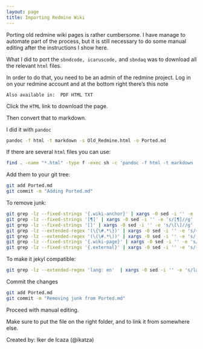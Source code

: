```yaml
---
layout: page
title: Importing Redmine Wiki
---
```


Porting old redmine wiki pages is rather cumbersome. I have manage to automate part of the process, 
but it is still necessary to do some manual editing after the instructions I show here.

What I did to port the `sbndcode, icaruscode,` and `sbndaq` was to download all the relevant `html` files.

In order to do that, you need to be an admin of the redmine project. Log in on your redmine account and at the bottom right there’s this note

```
Also available in:  PDF HTML TXT
```

Click the `HTML` link to download the page.

Then convert that to markdown.

I did it with `pandoc`
```bash
pandoc -f html -t markdown -s Old_Redmine.html -o Ported.md
```

If there are several `html` files you can use:
```bash
find . -name "*.html" -type f -exec sh -c 'pandoc -f html -t markdown  -s "$1" -o "${1%.*}.md"' find-sh {} \;
```


Add them to your git tree:
```bash
git add Ported.md
git commit -m "Adding Ported.md"
```

To remove junk:
```bash
git grep -lz --fixed-strings '{.wiki-anchor}' | xargs -0 sed -i '' -e 's/{.wiki-anchor}//g'
git grep -lz --fixed-strings '[¶]' | xargs -0 sed -i '' -e 's/[¶]//g'
git grep -lz --fixed-strings '[]' | xargs -0 sed -i '' -e 's/\[\]//g'
git grep -lz --extended-regex '(\{\#.*\})' | xargs -0 sed -i '' -e 's/{#.*}//g'
git grep -lz --extended-regex '(\(\#.*\))' | xargs -0 sed -i '' -e 's/(#.*)//g'
git grep -lz --fixed-strings '{.wiki-page}' | xargs -0 sed -i '' -e 's/{.wiki-page}//g'
git grep -lz --fixed-strings '{.external}' | xargs -0 sed -i '' -e 's/{.external}//g'
```

To make it jekyl compatible:
```bash
git grep -lz --extended-regex 'lang: en'  | xargs -0 sed -i '' -e 's/lang: en/layout: page/g'
```

Commit the changes
```bash
git add Ported.md
git commit -m "Removing junk from Ported.md"
```

Proceed with manual editing.

Make sure to put the file on the right folder, and to link it from somewhere else. 

Created by: Iker de Icaza (@ikatza)
